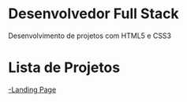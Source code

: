 # Desenvolvedor Full Stack

Desenvolvimento de projetos com HTML5 e CSS3

# Lista de Projetos
<a href="https://jonathanlfreitas.github.io/Projetos/Landing%20Page/">-Landing Page</a>

